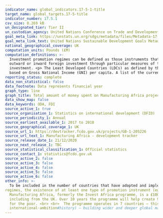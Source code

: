 ```yaml
---
indicator_name: global_indicators.17-5-1-title
target_name: global_targets.17-5-title
indicator_number: 17.5.1
csv_size: 0.269 kB
un_designated_tier: Tier II
un_custodian_agency: United Nations Conference on Trade and Development (UNCTAD)
goal_meta_link: https://unstats.un.org/sdgs/metadata/files/Metadata-17-05-01.pdf
goal_meta_link_text: United Nations Sustainable Development Goals Metadata (PDF)
national_geographical_coverage: UK
computation_units: Pounds (£M)
computation_definitions: >-
  Investment promotion regimes can be defined as those instruments that directly aim at encouraging
  outward or inward foreign investment through particular measures of the home or host countries of
  investment. <p> The Least Developed Countries (LDCs) as defined by the United Nations
  based on Gross National Income (GNI) per capita. A list of the current LDCs can be cound on the [OECD website](http://www.oecd.org/dac/financing-sustainable-development/development-finance-standards/daclist.htm).
reporting_status: complete
data_non_statistical: false
data_footnote: Data represents financial year
graph_type: line
graph_title: Total amount of money spent on Manufacturing Africa project 
data_show_map: false
data_keywords: ODA, FDI
source_active_1: true
source_organisation_1: Statistics on international development (DFID)
source_periodicity_1: Annual
source_earliest_available_1: 2017 to 2018
source_geographical_coverage_1: UK
source_url_1: https://devtracker.fcdo.gov.uk/projects/GB-1-205226
source_url_text_1: Manufacturing Africa - development tracker
source_release_date_1: 21/12/2020
source_next_release_1: TBC
source_statistical_classification_1: Official statistics
source_contact_1: statistics@fcdo.gov.uk
source_active_2: false
source_active_3: false
source_active_4: false
source_active_5: false
source_active_6: false
other_info: >-
  To be included in the number of countries that have adopted and implemented investment promotion
regimes, the existence of at least one type of promotion instrument (eg an investment guarantee scheme) would be sufficient. The Manufacturing Africa programme fulfills this requirement.<p>
  Manufacturing Africa, formerly the Invest Africa programme, is a £100 million initiative that aims to increase foreign direct investment (FDI) into manufacturing in Africa. It does so by working with developing-country governments, international investors, buyers, and financiers –
  including from the UK. Over 10 years the programme will help create 90,000 jobs and generate £1.2 billion of new FDI. It will support developing countries to industrialise, produce higher value-added goods, and thereby transform their economies, creating high quality job opportunities
  for the poor. <br> <br>  The programme operates in 7 countries – this currently includes Ethiopia, Uganda, Rwanda, Kenya, Nigeria, Senegal and Cote D’Ivoire. This feeds into the [Global Britain agenda](https://www.gov.uk/government/collections/global-britain-delivering-on-our-
  international-ambition#history) – building wider and deeper global markets that will benefit the UK. Data follows the UN specification for this indicator. This indicator has been identified in collaboration with topic experts.
---
```

